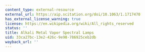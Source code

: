 ```yaml
---
content_type: external-resource
external_url: https://aip.scitation.org/doi/10.1063/1.1717470
has_external_license_warning: true
license: https://en.wikipedia.org/wiki/All_rights_reserved
status: ''
title: Alkali Metal Vapor Spectral Lamps
uid: 33ca27bc-13e2-426c-9e98-786925ceb2db
wayback_url: ''
---
```

